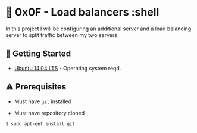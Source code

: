 # :shell: 0x0F - Load balancers :shell
In this project I will be configuring an additional server and a load balancing server to split traffic between my two servers

## :running: Getting Started

* [Ubuntu 14.04 LTS](http://releases.ubuntu.com/14.04/) - Operating system reqd.

## :warning: Prerequisites


* Must have `git` installed

* Must have repository cloned

```
$ sudo apt-get install git
```
